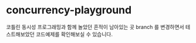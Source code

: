 # concurrency-playground
코틀린 동시성 프로그래밍과 함께 놀았던 흔적이 남아있는 곳
branch 를 변경하면서 테스트해보았던 코드예제를 확인해보실 수 있습니다.

